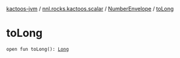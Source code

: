 [kactoos-jvm](../../index.md) / [nnl.rocks.kactoos.scalar](../index.md) / [NumberEnvelope](index.md) / [toLong](./to-long.md)

# toLong

`open fun toLong(): `[`Long`](https://kotlinlang.org/api/latest/jvm/stdlib/kotlin/-long/index.html)